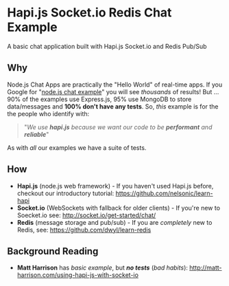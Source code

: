 # Hapi.js Socket.io Redis Chat Example

A basic chat application built with Hapi.js Socket.io and Redis Pub/Sub

## Why

Node.js Chat Apps are practically the "Hello World" of real-time apps.
If you Google for
"[node.js chat example](https://www.google.pt/search?q=node.js+chat+example)"
you will see *thousands* of results! But ... 90% of the examples use Express.js,
95% use MongoDB to store data/messages and **100% don't have any tests**.
So, *this* example is for the the people who identify with:
> "_We use **hapi.js** because we want our code to be **performant** and **reliable**_"

As with *all* our examples we have a suite of tests.

## How

+ **Hapi.js** (node.js web framework) - If you haven't used Hapi.js before, checkout our introductory tutorial: https://github.com/nelsonic/learn-hapi
+ **Socket.io** (WebSockets with fallback for older clients) - If you're new to Soecket.io see: http://socket.io/get-started/chat/
+ **Redis** (message storage and pub/sub) - If you are *completely* new to Redis, see: https://github.com/dwyl/learn-redis


## Background Reading

+ **Matt Harrison** has *basic example*, but ***no tests*** (*bad habits*): 
http://matt-harrison.com/using-hapi-js-with-socket-io
